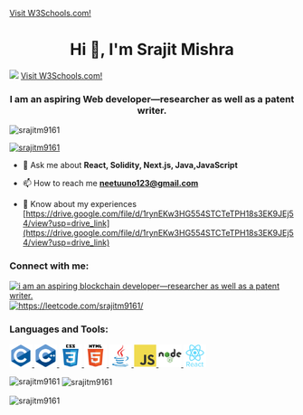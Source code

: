 <a href="https://iconscout.com/lottie-animation/programmer-4375641">Visit W3Schools.com!</a>


<h1 align="center">Hi 👋, I'm Srajit Mishra</h1>

<img src="https://www.google.com/url?sa=i&url=https%3A%2F%2Fmakeagif.com%2Fgif%2Fcode-fi-lofi-beats-to-coderelax-to-FvBVst&psig=AOvVaw2xoKiwhIcc8tYCKIm4Sj0b&ust=1706560507191000&source=images&cd=vfe&opi=89978449&ved=0CBIQjRxqFwoTCMj8-Lf3gIQDFQAAAAAdAAAAABA4" />
<a href="https://iconscout.com/lottie-animation/software-developer-group-5838771">Visit W3Schools.com!</a>

<h3 align="center">I am an aspiring Web developer—researcher as well as a patent writer.</h3>

<p align="left"> <img src="https://komarev.com/ghpvc/?username=srajitm9161&label=Profile%20views&color=0e75b6&style=flat" alt="srajitm9161" /> </p>

<p align="left"> <a href="https://github.com/ryo-ma/github-profile-trophy"><img src="https://github-profile-trophy.vercel.app/?username=srajitm9161" alt="srajitm9161" /></a> </p>

- 💬 Ask me about **React, Solidity, Next.js, Java,JavaScript**

- 📫 How to reach me **neetuuno123@gmail.com**

- 📄 Know about my experiences [https://drive.google.com/file/d/1rynEKw3HG554STCTeTPH18s3EK9JEj54/view?usp=drive_link](https://drive.google.com/file/d/1rynEKw3HG554STCTeTPH18s3EK9JEj54/view?usp=drive_link)

<h3 align="left">Connect with me:</h3>
<p align="left">
<a href="https://linkedin.com/in/i am an aspiring blockchain developer—researcher as well as a patent writer." target="blank"><img align="center" src="https://raw.githubusercontent.com/rahuldkjain/github-profile-readme-generator/master/src/images/icons/Social/linked-in-alt.svg" alt="i am an aspiring blockchain developer—researcher as well as a patent writer." height="30" width="40" /></a>
<a href="https://www.leetcode.com/https://leetcode.com/srajitm9161/" target="blank"><img align="center" src="https://raw.githubusercontent.com/rahuldkjain/github-profile-readme-generator/master/src/images/icons/Social/leet-code.svg" alt="https://leetcode.com/srajitm9161/" height="30" width="40" /></a>
</p>

<h3 align="left">Languages and Tools:</h3>
<p align="left"> <a href="https://www.cprogramming.com/" target="_blank" rel="noreferrer"> <img src="https://raw.githubusercontent.com/devicons/devicon/master/icons/c/c-original.svg" alt="c" width="40" height="40"/> </a> <a href="https://www.w3schools.com/cpp/" target="_blank" rel="noreferrer"> <img src="https://raw.githubusercontent.com/devicons/devicon/master/icons/cplusplus/cplusplus-original.svg" alt="cplusplus" width="40" height="40"/> </a> <a href="https://www.w3schools.com/css/" target="_blank" rel="noreferrer"> <img src="https://raw.githubusercontent.com/devicons/devicon/master/icons/css3/css3-original-wordmark.svg" alt="css3" width="40" height="40"/> </a> <a href="https://www.w3.org/html/" target="_blank" rel="noreferrer"> <img src="https://raw.githubusercontent.com/devicons/devicon/master/icons/html5/html5-original-wordmark.svg" alt="html5" width="40" height="40"/> </a> <a href="https://www.java.com" target="_blank" rel="noreferrer"> <img src="https://raw.githubusercontent.com/devicons/devicon/master/icons/java/java-original.svg" alt="java" width="40" height="40"/> </a> <a href="https://developer.mozilla.org/en-US/docs/Web/JavaScript" target="_blank" rel="noreferrer"> <img src="https://raw.githubusercontent.com/devicons/devicon/master/icons/javascript/javascript-original.svg" alt="javascript" width="40" height="40"/> </a> <a href="https://nodejs.org" target="_blank" rel="noreferrer"> <img src="https://raw.githubusercontent.com/devicons/devicon/master/icons/nodejs/nodejs-original-wordmark.svg" alt="nodejs" width="40" height="40"/> </a> <a href="https://reactjs.org/" target="_blank" rel="noreferrer"> <img src="https://raw.githubusercontent.com/devicons/devicon/master/icons/react/react-original-wordmark.svg" alt="react" width="40" height="40"/> </a> </p>

<p><img align="left" src="https://github-readme-stats.vercel.app/api/top-langs?username=srajitm9161&show_icons=true&locale=en&layout=compact" alt="srajitm9161" /></p>

<p>&nbsp;<img align="center" src="https://github-readme-stats.vercel.app/api?username=srajitm9161&show_icons=true&locale=en" alt="srajitm9161" /></p>

<p><img align="center" src="https://github-readme-streak-stats.herokuapp.com/?user=srajitm9161&" alt="srajitm9161" /></p>
